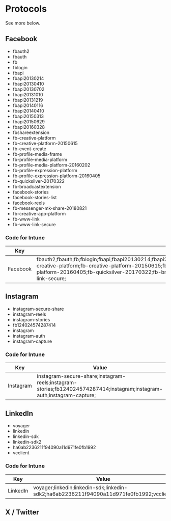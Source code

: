 # Protocols
See more below.
## Facebook
- fbauth2
- fbauth
- fb
- fblogin
- fbapi
- fbapi20130214
- fbapi20130410
- fbapi20130702
- fbapi20131010
- fbapi20131219
- fbapi20140116
- fbapi20140410
- fbapi20150313
- fbapi20150629
- fbapi20160328
- fbshareextension
- fb-creative-platform
- fb-creative-platform-20150615
- fb-event-create
- fb-profile-media-frame
- fb-profile-media-platform
- fb-profile-media-platform-20160202
- fb-profile-expression-platform
- fb-profile-expression-platform-20160405
- fb-quicksilver-20170322
- fb-broadcastextension
- facebook-stories
- facebook-stories-list
- facebook-reels
- fb-messenger-mk-share-20180821
- fb-creative-app-platform
- fb-www-link
- fb-www-link-secure

### Code for Intune

| Key     | Value |
| ----------- | ----------- |
| Facebook     | fbauth2;fbauth;fb;fblogin;fbapi;fbapi20130214;fbapi20130410;fbapi20130702;fbapi20131010;fbapi20131219;fbapi20140116;fbapi20140410;fbapi20150313;fbapi20150629;fbapi20160328;fbshareextension;fb-creative-platform;fb-creative-platform-20150615;fb-event-create;fb-profile-media-frame;fb-profile-media-platform;fb-profile-media-platform-20160202;fb-profile-expression-platform;fb-profile-expression-platform-20160405;fb-quicksilver-20170322;fb-broadcastextension;facebook-stories;facebook-stories-list;facebook-reels;fb-messenger-mk-share-20180821;fb-creative-app-platform;fb-www-link;fb-www-link-secure; |

## Instagram
- instagram-secure-share
- instagram-reels
- instagram-stories
- fb124024574287414
- instagram
- instagram-auth
- instagram-capture

### Code for Intune

| Key     | Value |
| ----------- | ----------- |
| Instagram     | instagram-secure-share;instagram-reels;instagram-stories;fb124024574287414;instagram;instagram-auth;instagram-capture; |

## LinkedIn
- voyager
- linkedin
- linkedin-sdk
- linkedin-sdk2
- ha6ab2236211f94090a11d971fe0fb1992
- vcclient

### Code for Intune

| Key     | Value |
| ----------- | ----------- |
| LinkedIn    | voyager;linkedin;linkedin-sdk;linkedin-sdk2;ha6ab2236211f94090a11d971fe0fb1992;vcclient; |

## X / Twitter
